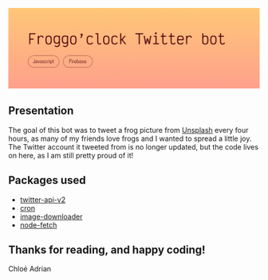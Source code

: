 ![Banner](READMEbanner.jpg)

## Presentation
The goal of this bot was to tweet a frog picture from [Unsplash](https://unsplash.com/) every four hours, as many of my friends love frogs and I wanted to spread a little joy. The Twitter account it tweeted from is no longer updated, but the code lives on here, as I am still pretty proud of it! 

## Packages used
- [twitter-api-v2](https://www.npmjs.com/package/twitter-api-v2)
- [cron](https://www.npmjs.com/package/cron)
- [image-downloader](https://www.npmjs.com/package/image-downloader)
- [node-fetch](https://www.npmjs.com/package/node-fetch)

## Thanks for reading, and happy coding!  
Chloé Adrian
